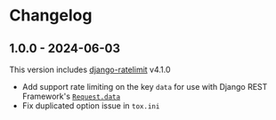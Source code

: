 # Changelog

## 1.0.0 - 2024-06-03

This version includes [django-ratelimit](https://github.com/jsocol/django-ratelimit) v4.1.0

- Add support rate limiting on the key `data` for use with Django REST Framework's [`Request.data`](https://www.django-rest-framework.org/api-guide/requests/#data)
- Fix duplicated option issue in `tox.ini`
